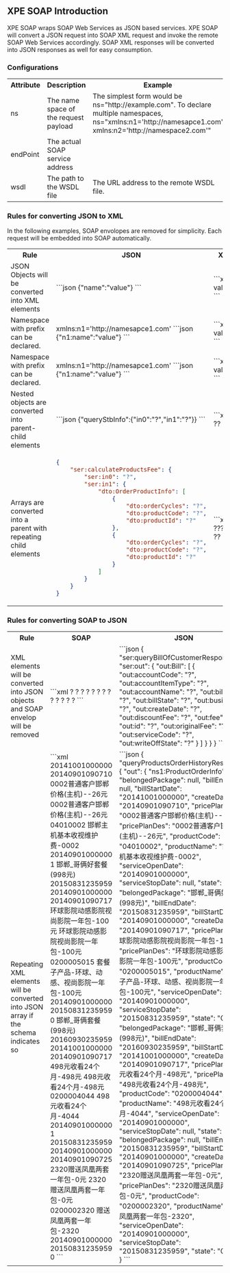 <h2>XPE SOAP Introduction</h2>

<p>XPE SOAP wraps SOAP Web Services as JSON based services. XPE SOAP will convert a JSON request into SOAP XML request and invoke the remote SOAP Web Services accordingly. SOAP XML responses will be converted into JSON responses as well for easy consumption.</p>

<h3>Configurations</h3>

<table class="table table-striped">
<tr>
<th>Attribute</th>
            <th>Description</th>
            <th>Example</th>
        </tr>
<tr>
<td>ns</td>
<td>The name space of the request payload</td>
<td>The simplest form would be ns="http://example.com". To declare multiple namespaces, ns="xmlns:n1='http://namesapce1.com' xmlns:n2='http://namespace2.com'"</td>
        </tr>
<tr>
<td>endPoint</td>
<td>The actual SOAP service address</td>
<td></td>
 </tr>
 <tr>
<td>wsdl</td>
<td>The path to the WSDL file</td>
<td>The URL address to the remote WSDL file.</td>
</tr>
</table>

<h3>Rules for converting JSON to XML</h3>
    	
<p>In the following examples, SOAP envolopes are removed for simplicity.  Each request will be embedded into SOAP automatically.</p>

<table class="table table-striped">
<tr>
            <th>Rule</th>
            <th>JSON</th>
            <th>XML</th>
        </tr>
        <tr>
            <td>JSON Objects will be converted into XML elements</td>
            <td>
```json
                        {"name":"value"}
```
            </td>
            <td>
```xml
                    <name>value</name>
```
            </td>
        </tr>
        <tr>
            <td>Namespace with prefix can be declared.  </td>
            <td>
            xmlns:n1='http://namesapce1.com'
```json
                    {"n1:name":"value"}
```
            </td>
            <td>
```xml                    <n1:name xmlns:n1='http://namesapce1.com'>value</n1:name>
```            </td>
        </tr>
        <tr>
            <td>Namespace with prefix can be declared.  </td>
            <td>
            xmlns:n1='http://namesapce1.com'
```json
{"n1:name":"value"}
```
        </td>
            <td>
```xml
                    <n1:name xmlns:n1='http://namesapce1.com'>value</n1:name>
```
            </td>
        </tr>
        <tr>
            <td>Nested objects are converted into parent-child elements  </td>
            <td>
 ```json
{"queryStbInfo":{"in0":"?","in1":"?"}}
```
            </td>
            <td>
```xml
                    <queryStbInfo><in0>?</in0><in1>?</in1></queryStbInfo>
```
            </td>
        </tr>
<tr>
<td>Arrays are converted into a parent with repeating child elements</td>
<td>
                
```json
{
    "ser:calculateProductsFee": {
        "ser:in0": "?",
        "ser:in1": {
            "dto:OrderProductInfo": [
                {
                    "dto:orderCycles": "?",
                    "dto:productCode": "?",
                    "dto:productId": "?"
                },
                {
                    "dto:orderCycles": "?",
                    "dto:productCode": "?",
                    "dto:productId": "?"
                }
            ]
        }
    }
}                
```
</td>
<td>
```xml
<ser:calculateProductsFee xmlns:ser="http://service.call.sms.star.com" xmlns:dto="http://dto.service.call.sms.star.com"><ser:in0>?</ser:in0><ser:in1><dto:OrderProductInfo><dto:orderCycles>?</dto:orderCycles><dto:productCode>?</dto:productCode><dto:productId>?</dto:productId></dto:OrderProductInfo><dto:OrderProductInfo><dto:orderCycles>?</dto:orderCycles><dto:productCode>?</dto:productCode><dto:productId>?</dto:productId></dto:OrderProductInfo></ser:in1></ser:calculateProductsFee>                    <queryStbInfo><in0>?</in0><in1>?</in1></queryStbInfo>
```
</td>
</tr>
</table>
    
    
<h3>Rules for converting SOAP to JSON</h3>    	

<table class="table table-striped">
<tr>
<th>Rule</th>
            <th>SOAP</th>
            <th>JSON</th>
        </tr>
        <tr>
<td>XML elements will be converted into JSON objects and SOAP envelop will be removed</td>
<td>
```xml
<soapenv:Envelope xmlns:soapenv="http://schemas.xmlsoap.org/soap/envelope/" xmlns:ser="http://service.call.sms.star.com" xmlns:out="http://outter.model.sms.star.com">
   <soapenv:Header/>
   <soapenv:Body>
      <ser:queryBillOfCustomerResponse>
         <ser:out>
            <!--Zero or more repetitions:-->
            <out:Bill>
               <!--Optional:-->
               <out:accountCode>?</out:accountCode>
               <!--Optional:-->
               <out:accountItemType>?</out:accountItemType>
               <!--Optional:-->
               <out:accountName>?</out:accountName>
               <!--Optional:-->
               <out:billCycle>?</out:billCycle>
               <!--Optional:-->
               <out:billState>?</out:billState>
               <!--Optional:-->
               <out:business>?</out:business>
               <!--Optional:-->
               <out:createDate>?</out:createDate>
               <!--Optional:-->
               <out:discountFee>?</out:discountFee>
               <!--Optional:-->
               <out:fee>?</out:fee>
               <!--Optional:-->
               <out:id>?</out:id>
               <!--Optional:-->
               <out:originalFee>?</out:originalFee>
               <!--Optional:-->
               <out:serviceCode>?</out:serviceCode>
               <!--Optional:-->
               <out:writeOffState>?</out:writeOffState>
            </out:Bill>
         </ser:out>
      </ser:queryBillOfCustomerResponse>
   </soapenv:Body>
</soapenv:Envelope>
```
            </td>
            <td>
```json
{
    "ser:queryBillOfCustomerResponse": {
        "ser:out": {
            "out:Bill": [
                {
                    "out:accountCode": "?",
                    "out:accountItemType": "?",
                    "out:accountName": "?",
                    "out:billCycle": "?",
                    "out:billState": "?",
                    "out:business": "?",
                    "out:createDate": "?",
                    "out:discountFee": "?",
                    "out:fee": "?",
                    "out:id": "?",
                    "out:originalFee": "?",
                    "out:serviceCode": "?",
                    "out:writeOffState": "?"
                }
            ]
        }
    }
}
```
</td>
</tr>       
<tr>
<td>Repeating XML elements will be converted into JSON array if the schema indicates so</td>
<td>
```xml                
<soap:Envelope xmlns:soap="http://schemas.xmlsoap.org/soap/envelope/" xmlns:xsd="http://www.w3.org/2001/XMLSchema" xmlns:xsi="http://www.w3.org/2001/XMLSchema-instance">
    <soap:Body>
        <queryProductsOrderHistoryResponse xmlns="http://service.call.sms.star.com">
            <out>
                <ns1:ProductOrderInfo xmlns:ns1="http://dto.service.call.sms.star.com">
                    <belongedPackage xmlns="http://dto.service.call.sms.star.com" xsi:nil="true" />
                    <billEndDate xmlns="http://dto.service.call.sms.star.com" xsi:nil="true" />
                    <billStartDate xmlns="http://dto.service.call.sms.star.com">20141001000000</billStartDate>
                    <createDate xmlns="http://dto.service.call.sms.star.com">20140901090710</createDate>
                    <pricePlan xmlns="http://dto.service.call.sms.star.com">0002普通客户邯郸价格(主机)--26元</pricePlan>
                    <pricePlanDes xmlns="http://dto.service.call.sms.star.com">0002普通客户邯郸价格(主机)--26元</pricePlanDes>
                    <productCode xmlns="http://dto.service.call.sms.star.com">04010002</productCode>
                    <productName xmlns="http://dto.service.call.sms.star.com">邯郸主机基本收视维护费-0002</productName>
                    <serviceOpenDate xmlns="http://dto.service.call.sms.star.com">20140901000000</serviceOpenDate>
                    <serviceStopDate xmlns="http://dto.service.call.sms.star.com" xsi:nil="true" />
                    <state xmlns="http://dto.service.call.sms.star.com">1</state>
                </ns1:ProductOrderInfo>
                <ns1:ProductOrderInfo xmlns:ns1="http://dto.service.call.sms.star.com">
                    <belongedPackage xmlns="http://dto.service.call.sms.star.com">邯郸_哥俩好套餐(998元)</belongedPackage>
                    <billEndDate xmlns="http://dto.service.call.sms.star.com">20150831235959</billEndDate>
                    <billStartDate xmlns="http://dto.service.call.sms.star.com">20140901000000</billStartDate>
                    <createDate xmlns="http://dto.service.call.sms.star.com">20140901090717</createDate>
                    <pricePlan xmlns="http://dto.service.call.sms.star.com">环球影院动感影院视尚影院一年包-100元</pricePlan>
                    <pricePlanDes xmlns="http://dto.service.call.sms.star.com">环球影院动感影院视尚影院一年包-100元</pricePlanDes>
                    <productCode xmlns="http://dto.service.call.sms.star.com">0200005015</productCode>
                    <productName xmlns="http://dto.service.call.sms.star.com">套餐子产品-环球、动感、视尚影院一年包-100元</productName>
                    <serviceOpenDate xmlns="http://dto.service.call.sms.star.com">20140901000000</serviceOpenDate>
                    <serviceStopDate xmlns="http://dto.service.call.sms.star.com">20150831235959</serviceStopDate>
                    <state xmlns="http://dto.service.call.sms.star.com">0</state>
                </ns1:ProductOrderInfo>
                <ns1:ProductOrderInfo xmlns:ns1="http://dto.service.call.sms.star.com">
                    <belongedPackage xmlns="http://dto.service.call.sms.star.com">邯郸_哥俩套餐(998元)</belongedPackage>
                    <billEndDate xmlns="http://dto.service.call.sms.star.com">20160930235959</billEndDate>
                    <billStartDate xmlns="http://dto.service.call.sms.star.com">20141001000000</billStartDate>
                    <createDate xmlns="http://dto.service.call.sms.star.com">20140901090717</createDate>
                    <pricePlan xmlns="http://dto.service.call.sms.star.com">498元收看24个月-498元</pricePlan>
                    <pricePlanDes xmlns="http://dto.service.call.sms.star.com">498元收看24个月-498元</pricePlanDes>
                    <productCode xmlns="http://dto.service.call.sms.star.com">0200004044</productCode>
                    <productName xmlns="http://dto.service.call.sms.star.com">498元收看24个月-4044</productName>
                    <serviceOpenDate xmlns="http://dto.service.call.sms.star.com">20140901000000</serviceOpenDate>
                    <serviceStopDate xmlns="http://dto.service.call.sms.star.com" xsi:nil="true" />
                    <state xmlns="http://dto.service.call.sms.star.com">1</state>
                </ns1:ProductOrderInfo>
                <ns1:ProductOrderInfo xmlns:ns1="http://dto.service.call.sms.star.com">
                    <belongedPackage xmlns="http://dto.service.call.sms.star.com" xsi:nil="true" />
                    <billEndDate xmlns="http://dto.service.call.sms.star.com">20150831235959</billEndDate>
                    <billStartDate xmlns="http://dto.service.call.sms.star.com">20140901000000</billStartDate>
                    <createDate xmlns="http://dto.service.call.sms.star.com">20140901090725</createDate>
                    <pricePlan xmlns="http://dto.service.call.sms.star.com">2320赠送凤凰两套一年包-0元</pricePlan>
                    <pricePlanDes xmlns="http://dto.service.call.sms.star.com">2320赠送凤凰两套一年包-0元</pricePlanDes>
                    <productCode xmlns="http://dto.service.call.sms.star.com">0200002320</productCode>
                    <productName xmlns="http://dto.service.call.sms.star.com">赠送凤凰两套一年包-2320</productName>
                    <serviceOpenDate xmlns="http://dto.service.call.sms.star.com">20140901000000</serviceOpenDate>
                    <serviceStopDate xmlns="http://dto.service.call.sms.star.com">20150831235959</serviceStopDate>
                    <state xmlns="http://dto.service.call.sms.star.com">0</state>
                </ns1:ProductOrderInfo>
            </out>
        </queryProductsOrderHistoryResponse>
    </soap:Body>
</soap:Envelope>
```
</td>
<td>
```json
{
    "queryProductsOrderHistoryResponse": {
        "out": {
            "ns1:ProductOrderInfo": [
                {
                    "belongedPackage": null,
                    "billEndDate": null,
                    "billStartDate": "20141001000000",
                    "createDate": "20140901090710",
                    "pricePlan": "0002普通客户邯郸价格(主机)--26元",
                    "pricePlanDes": "0002普通客户邯郸价格(主机)--26元",
                    "productCode": "04010002",
                    "productName": "邯郸主机基本收视维护费-0002",
                    "serviceOpenDate": "20140901000000",
                    "serviceStopDate": null,
                    "state": "1"
                },
                {
                    "belongedPackage": "邯郸_哥俩好套餐(998元)",
                    "billEndDate": "20150831235959",
                    "billStartDate": "20140901000000",
                    "createDate": "20140901090717",
                    "pricePlan": "环球影院动感影院视尚影院一年包-100元",
                    "pricePlanDes": "环球影院动感影院视尚影院一年包-100元",
                    "productCode": "0200005015",
                    "productName": "套餐子产品-环球、动感、视尚影院一年包-100元",
                    "serviceOpenDate": "20140901000000",
                    "serviceStopDate": "20150831235959",
                    "state": "0"
                },
                {
                    "belongedPackage": "邯郸_哥俩套餐(998元)",
                    "billEndDate": "20160930235959",
                    "billStartDate": "20141001000000",
                    "createDate": "20140901090717",
                    "pricePlan": "498元收看24个月-498元",
                    "pricePlanDes": "498元收看24个月-498元",
                    "productCode": "0200004044",
                    "productName": "498元收看24个月-4044",
                    "serviceOpenDate": "20140901000000",
                    "serviceStopDate": null,
                    "state": "1"
                },
                {
                    "belongedPackage": null,
                    "billEndDate": "20150831235959",
                    "billStartDate": "20140901000000",
                    "createDate": "20140901090725",
                    "pricePlan": "2320赠送凤凰两套一年包-0元",
                    "pricePlanDes": "2320赠送凤凰两套一年包-0元",
                    "productCode": "0200002320",
                    "productName": "赠送凤凰两套一年包-2320",
                    "serviceOpenDate": "20140901000000",
                    "serviceStopDate": "20150831235959",
                    "state": "0"
                }
            ]
        }
    }
}  
```
            </td>
        </tr>
 </table>    
    
    
